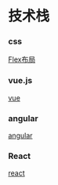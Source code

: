 # 技术栈

### css

 [Flex布局](http://www.ruanyifeng.com/blog/2015/07/flex-grammar.html)

### vue.js

  [vue](https://cn.vuejs.org/)

### angular

  [angular](https://angular.cn/)

### React

  [react](http://www.react-cn.com/)